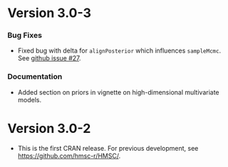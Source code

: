Version 3.0-3
=============

### Bug Fixes

* Fixed bug with delta for `alignPosterior` which influences `sampleMcmc`. See
  [github issue #27](https://github.com/hmsc-r/HMSC/issues/27).

### Documentation

* Added section on priors in vignette on high-dimensional multivariate models.

Version 3.0-2
=============

* This is the first CRAN release. For previous development, see
  https://github.com/hmsc-r/HMSC/.
